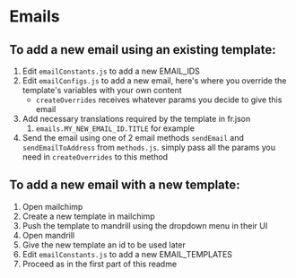 # Emails

## To add a new email using an existing template:

1. Edit `emailConstants.js` to add a new EMAIL_IDS
2. Edit `emailConfigs.js` to add a new email, here's where you override the template's variables with your own content
   - `createOverrides` receives whatever params you decide to give this email
3. Add necessary translations required by the template in fr.json
   1. `emails.MY_NEW_EMAIL_ID.TITLE` for example
4. Send the email using one of 2 email methods `sendEmail` and `sendEmailToAddress` from `methods.js`. simply pass all the params you need in `createOverrides` to this method

## To add a new email with a new template:

1. Open mailchimp
1. Create a new template in mailchimp
1. Push the template to mandrill using the dropdown menu in their UI
1. Open mandrill
1. Give the new template an id to be used later
1. Edit `emailConstants.js` to add a new EMAIL_TEMPLATES
1. Proceed as in the first part of this readme
